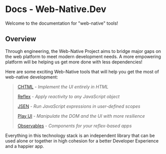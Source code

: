 # Docs - Web-Native.Dev

Welcome to the documentation for "web-native" tools!

## Overview

Through engineering, the Web-Native Project aims to bridge major gaps on the web platform to meet modern development needs. A more empowering platform will be helping us get more done with less dependencies!

Here are some exciting Web-Native tools that will help you get the most of web-native development:

> [CHTML](chtml/) - _Implement the UI entirely in HTML_
>
> [Reflex](reflex/) - _Apply reactivity to any JavaScript object_
>
> [JSEN](jsen/) - _Run JavaScript expressions in user-defined scopes_
>
> [Play UI](play-ui/) - _Manipulate the DOM and the UI with more resilience_
>
> [Observables](reflex-componemts/) - _Components for your reflex-based apps_

Everything in this technology stack is an independent library that can be used alone or together in high cohesion for a better Developer Experience and a happier app.

